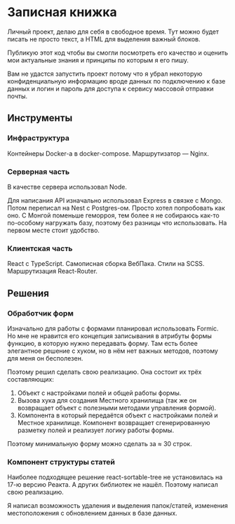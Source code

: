 # Записная книжка
Личный проект, делаю для себя в свободное время. Тут можно будет писать не просто текст, а HTML для выделения важный блоков.

Публикую этот код чтобы вы смогли посмотреть его качество и оценить мои актуальные знания и принципы по которым я его пишу.

Вам не удастся запустить проект потому что я убрал некоторую конфиденциальную информацию вроде данных по подключению к базе данных и логин и пароль для доступа к сервису массовой отправки почты.

## Инструменты

### Инфраструктура
Контейнеры Docker-а в docker-compose. Маршрутизатор — Nginx. 

### Серверная часть
В качестве сервера использовал Node.

Для написания API изначально использовал Express в связке с Mongo.
Потом переписал на Nest с Postgres-ом. Просто хотел попробовать как оно. С Монгой поменьше геморроя, тем более я не собираюсь как-то по-особому нагружать базу, поэтому без разницы что использовать. На первом месте стоит удобство.

### Клиентская часть
React с TypeScript. Самописная сборка ВебПака. Стили на SCSS. Маршрутизация React-Router.

## Решения

### Обработчик форм
Изначально для работы с формами планировал использовать Formic. Но мне не нравится его концепция записывания в атрибуты формы функцию, в которую нужно передавать форму. Там есть более элегантное решение с хуком, но в нём нет важных методов, поэтому для меня он бесполезен.

Поэтому решил сделать свою реализацию. Она состоит их трёх составляющих:
1. Объект с настройками полей и общей работы формы.
2. Вызова хука для создания Местного хранилища (так же он возвращает объект с полезными методами управления формой).
3. Компонента <FormConstructor /> в который передаётся объект с настройками полей и Местное хранилище. Компонент возвращает сгенерированную разметку полей и реализует логику работы формы.

Поэтому минимальную форму можно сделать за ≈ 30 строк.

### Компонент структуры статей
Наиболее подходящее решение react-sortable-tree не установилась на 17-ю версию Реакта. А других библиотек не нашёл. Поэтому написал свою реализацию.

Я написал возможность удаления и выделения папок/статей, изменения местоположения с обновлением данных в базе данных. 